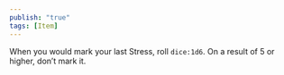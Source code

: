 ```yaml
---
publish: "true"
tags: [Item]
---
```

When you would mark your last Stress, roll  `dice:1d6`. On a result of 5 or higher, don’t mark it.
